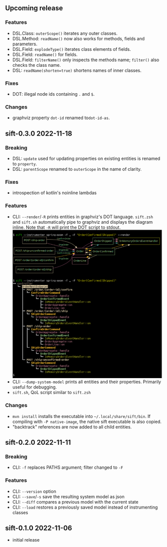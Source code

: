 ## Upcoming release

### Features
- DSL.Class: `outerScope()` iterates any outer classes.
- DSL.Method: `readName()` now also works for methods, fields and parameters.
- DSL.Field: `explodeType()` iterates class elements of fields.
- DSL.Field: `readName()` for fields.
- DSL.Field: `filterName()` only inspects the methods name; `filter()` also checks the class name.
- DSL: `readName(shorten=true)` shortens names of inner classes.
 
### Fixes
- DOT: illegal node ids containing `.` and `$`.  

### Changes
- graphviz property `dot-id` renamed to`dot-id-as`.  

## sift-0.3.0 2022-11-18
### Breaking
- DSL: `update` used for updating properties on existing entities is renamed to `property`. 
- DSL: `parentScope` renamed to `outerScope` in the name of clarity.  

### Fixes
- introspection of kotlin's noinline lambdas  

### Features
- CLI: `--render`/`-R` prints entities in graphviz's DOT language. `sift.zsh` and `sift.sh` automatically
  pipe to graphviz and displays the diagram inline. Note that `-R` will print the DOT script to stdout.
![sift-render](docs/images/sift-spring-axon-render.png)
- CLI: `--dump-system-model` prints all entities and their properties. Primarily useful for debugging.  
- `sift.sh`, QoL script similar to `sift.zsh`

### Changes
- `mvn install` installs the executable into `~/.local/share/sift/bin`. If compiling with `-P native-image`,
  the native sift executable is also copied. 
- "backtrack" references are now added to all child entities. 


## sift-0.2.0 2022-11-11
### Breaking
- CLI: `-f` replaces PATHS argument; filter changed to `-F`

### Features
- CLI: `--version` option
- CLI: `--save`/`-s` save the resulting system model as json
- CLI: `--diff` compares a previous model with the current state 
- CLI: `--load` restores a previously saved model instead of instrumenting classes 


## sift-0.1.0 2022-11-06
- initial release
